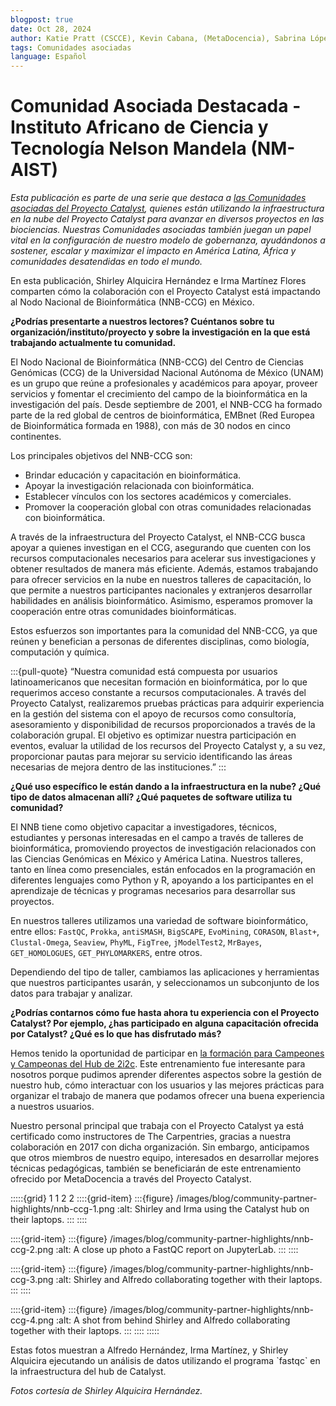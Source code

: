 ```yaml
---
blogpost: true
date: Oct 28, 2024
author: Katie Pratt (CSCCE), Kevin Cabana, (MetaDocencia), Sabrina López (MetaDocencia)
tags: Comunidades asociadas
language: Español
---
```


# Comunidad Asociada Destacada - Instituto Africano de Ciencia y Tecnología Nelson Mandela (NM-AIST)

*Esta publicación es parte de una serie que destaca a [las Comunidades asociadas del Proyecto Catalyst](../current-community-partners.md), quienes están utilizando la infraestructura en la nube del Proyecto Catalyst para avanzar en diversos proyectos en las biociencias. Nuestras Comunidades asociadas también juegan un papel vital en la configuración de nuestro modelo de gobernanza, ayudándonos a sostener, escalar y maximizar el impacto en América Latina, África y comunidades desatendidas en todo el mundo.*

En esta publicación, Shirley Alquicira Hernández e Irma Martínez Flores comparten cómo la colaboración con el Proyecto Catalyst está impactando al Nodo Nacional de Bioinformática (NNB-CCG) en México.

**¿Podrías presentarte a nuestros lectores? Cuéntanos sobre tu organización/instituto/proyecto y sobre la investigación en la que está trabajando actualmente tu comunidad.**

El Nodo Nacional de Bioinformática (NNB-CCG) del Centro de Ciencias Genómicas (CCG) de la Universidad Nacional Autónoma de México (UNAM) es un grupo que reúne a profesionales y académicos para apoyar, proveer servicios y fomentar el crecimiento del campo de la bioinformática en la investigación del país. Desde septiembre de 2001, el NNB-CCG ha formado parte de la red global de centros de bioinformática, EMBnet (Red Europea de Bioinformática formada en 1988), con más de 30 nodos en cinco continentes.

Los principales objetivos del NNB-CCG son:

- Brindar educación y capacitación en bioinformática.
- Apoyar la investigación relacionada con bioinformática.
- Establecer vínculos con los sectores académicos y comerciales.
- Promover la cooperación global con otras comunidades relacionadas con bioinformática.

A través de la infraestructura del Proyecto Catalyst, el NNB-CCG busca apoyar a quienes investigan en el CCG, asegurando que cuenten con los recursos computacionales necesarios para acelerar sus investigaciones y obtener resultados de manera más eficiente. Además, estamos trabajando para ofrecer servicios en la nube en nuestros talleres de capacitación, lo que permite a nuestros participantes nacionales y extranjeros desarrollar habilidades en análisis bioinformático. Asimismo, esperamos promover la cooperación entre otras comunidades bioinformáticas.

Estos esfuerzos son importantes para la comunidad del NNB-CCG, ya que reúnen y benefician a personas de diferentes disciplinas, como biología, computación y química.

:::{pull-quote}
“Nuestra comunidad está compuesta por usuarios latinoamericanos que necesitan formación en bioinformática, por lo que requerimos acceso constante a recursos computacionales. A través del Proyecto Catalyst, realizaremos pruebas prácticas para adquirir experiencia en la gestión del sistema con el apoyo de recursos como consultoría, asesoramiento y disponibilidad de recursos proporcionados a través de la colaboración grupal. El objetivo es optimizar nuestra participación en eventos, evaluar la utilidad de los recursos del Proyecto Catalyst y, a su vez, proporcionar pautas para mejorar su servicio identificando las áreas necesarias de mejora dentro de las instituciones.”
:::

**¿Qué uso específico le están dando a la infraestructura en la nube? ¿Qué tipo de datos almacenan allí? ¿Qué paquetes de software utiliza tu comunidad?**

El NNB tiene como objetivo capacitar a investigadores, técnicos, estudiantes y personas interesadas en el campo a través de talleres de bioinformática, promoviendo proyectos de investigación relacionados con las Ciencias Genómicas en México y América Latina. Nuestros talleres, tanto en línea como presenciales, están enfocados en la programación en diferentes lenguajes como Python y R, apoyando a los participantes en el aprendizaje de técnicas y programas necesarios para desarrollar sus proyectos.

En nuestros talleres utilizamos una variedad de software bioinformático, entre ellos:
`FastQC`, `Prokka`, `antiSMASH`, `BigSCAPE`, `EvoMining`, `CORASON`, `Blast+`, `Clustal-Omega`, `Seaview`, `PhyML`, `FigTree`, `jModelTest2`, `MrBayes`, `GET_HOMOLOGUES`, `GET_PHYLOMARKERS`, entre otros.

Dependiendo del tipo de taller, cambiamos las aplicaciones y herramientas que nuestros participantes usarán, y seleccionamos un subconjunto de los datos para trabajar y analizar.

**¿Podrías contarnos cómo fue hasta ahora tu experiencia con el Proyecto Catalyst? Por ejemplo, ¿has participado en alguna capacitación ofrecida por Catalyst? ¿Qué es lo que has disfrutado más?**

Hemos tenido la oportunidad de participar en [la formación para Campeones y Campeonas del Hub de 2i2c](../training.md). Este entrenamiento fue interesante para nosotros porque pudimos aprender diferentes aspectos sobre la gestión de nuestro hub, cómo interactuar con los usuarios y las mejores prácticas para organizar el trabajo de manera que podamos ofrecer una buena experiencia a nuestros usuarios.

Nuestro personal principal que trabaja con el Proyecto Catalyst ya está certificado como instructores de The Carpentries, gracias a nuestra colaboración en 2017 con dicha organización. Sin embargo, anticipamos que otros miembros de nuestro equipo, interesados en desarrollar mejores técnicas pedagógicas, también se beneficiarán de este entrenamiento ofrecido por MetaDocencia a través del Proyecto Catalyst.

:::::{grid} 1 1 2 2
::::{grid-item}
:::{figure} /images/blog/community-partner-highlights/nnb-ccg-1.png
:alt: Shirley and Irma using the Catalyst hub on their laptops.
:::
::::

::::{grid-item}
:::{figure} /images/blog/community-partner-highlights/nnb-ccg-2.png
:alt: A close up photo a FastQC report on JupyterLab.
:::
::::

::::{grid-item}
:::{figure} /images/blog/community-partner-highlights/nnb-ccg-3.png
:alt: Shirley and Alfredo collaborating together with their laptops.
:::
::::

::::{grid-item}
:::{figure} /images/blog/community-partner-highlights/nnb-ccg-4.png
:alt: A shot from behind Shirley and Alfredo collaborating together with their laptops.
:::
::::
:::::

<p class="figure-caption">Estas fotos muestran a Alfredo Hernández, Irma Martínez, y Shirley Alquicira ejecutando un análisis de datos utilizando el programa `fastqc` en la infraestructura del hub de Catalyst.</p>

*Fotos cortesía de Shirley Alquicira Hernández.*